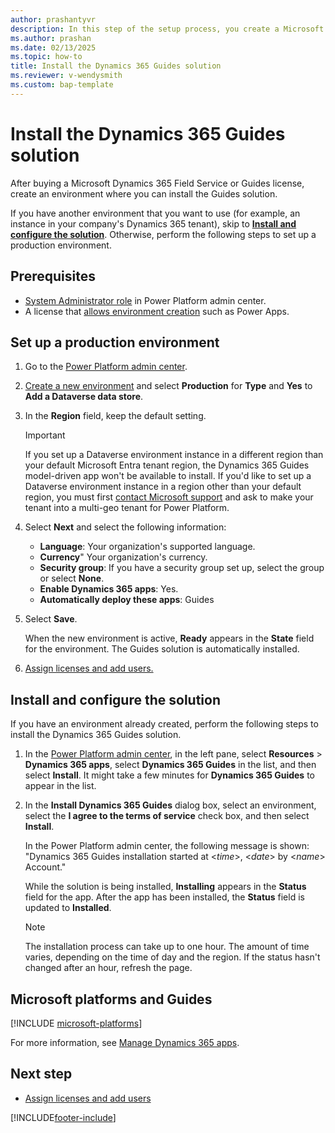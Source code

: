 ```yaml
---
author: prashantyvr
description: In this step of the setup process, you create a Microsoft Dataverse environment and install the Dynamics 365 Guides solution.
ms.author: prashan
ms.date: 02/13/2025
ms.topic: how-to
title: Install the Dynamics 365 Guides solution 
ms.reviewer: v-wendysmith
ms.custom: bap-template
---
```


# Install the Dynamics 365 Guides solution

After buying a Microsoft Dynamics 365 Field Service or Guides license, create an environment where you can install the Guides solution.

If you have another environment that you want to use (for example, an instance in your company's Dynamics 365 tenant), skip to [**Install and configure the solution**](#install-and-configure-the-solution). Otherwise, perform the following steps to set up a production environment.

## Prerequisites

- [System Administrator role](/power-platform/admin/database-security) in Power Platform admin center.
- A license that [allows environment creation](/power-platform/admin/create-environment#who-can-create-environments) such as Power Apps.

## Set up a production environment

1. Go to the [Power Platform admin center](https://admin.powerplatform.microsoft.com/environments).

1. [Create a new environment](/power-platform/admin/create-environment#create-an-environment-with-a-database) and select **Production** for **Type** and **Yes** to **Add a Dataverse data store**.

1. In the **Region** field, keep the default setting.

   > [!IMPORTANT]
   > If you set up a Dataverse environment instance in a different region than your default Microsoft Entra tenant region, the Dynamics 365 Guides model-driven app won't be available to install. If you'd like to set up a Dataverse environment instance in a region other than your default region, you must first [contact Microsoft support](https://support.serviceshub.microsoft.com/supportforbusiness) and ask to make your tenant into a multi-geo tenant for Power Platform.  

1. Select **Next** and select the following information:

   - **Language**: Your organization's supported language.
   - **Currency**" Your organization's currency.
   - **Security group**: If you have a security group set up, select the group or select **None**.
   - **Enable Dynamics 365 apps**: Yes.
   - **Automatically deploy these apps**: Guides

1. Select **Save**.

   When the new environment is active, **Ready** appears in the **State** field for the environment. The Guides solution is automatically installed.

1. [Assign licenses and add users.](add-users.md)

## Install and configure the solution

If you have an environment already created, perform the following steps to install the Dynamics 365 Guides solution.

1. In the [Power Platform admin center](https://admin.powerplatform.microsoft.com/environments), in the left pane, select **Resources** > **Dynamics 365 apps**, select **Dynamics 365 Guides** in the list, and then select **Install**. It might take a few minutes for **Dynamics 365 Guides** to appear in the list.

1. In the **Install Dynamics 365 Guides** dialog box, select an environment, select the **I agree to the terms of service** check box, and then select **Install**.

   In the Power Platform admin center, the following message is shown: "Dynamics 365 Guides installation started at \<*time*\>, \<*date*\> by \<*name*\> Account."

   While the solution is being installed, **Installing** appears in the **Status** field for the app. After the app has been installed, the **Status** field is updated to **Installed**.

   > [!NOTE]
   > The installation process can take up to one hour. The amount of time varies, depending on the time of day and the region. If the status hasn't changed after an hour, refresh the page.

## Microsoft platforms and Guides

[!INCLUDE [microsoft-platforms](../includes/microsoft-platforms-dependency.md)]

For more information, see [Manage Dynamics 365 apps](/power-platform/admin/manage-apps).

## Next step

- [Assign licenses and add users](add-users.md)


[!INCLUDE[footer-include](../includes/footer-banner.md)]